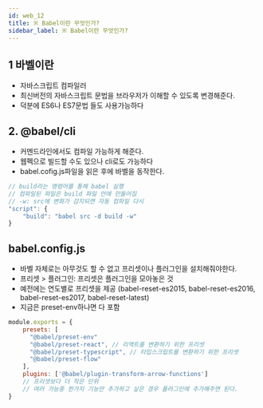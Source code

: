 ```yaml
---
id: web_12
title: ※ Babel이란 무엇인가?
sidebar_label: ※ Babel이란 무엇인가?
---
```


## 1 바벨이란

- 자바스크립트 컴파일러
- 최신버전의 자바스크립트 문법을 브라우저가 이해할 수 있도록 변경해준다.
- 덕분에 ES6나 ES7문법 들도 사용가능하다

## 2. @babel/cli 
- 커멘드라인에서도 컴파일 가능하게 해준다.
- 웹펙으로 빌드할 수도 있으나 cli로도 가능하다
- babel.cofig.js파일을 읽은 후에 바벨을 동작한다.
```js
// build라는 명령어를 통해 babel 실행
// 컴파일된 파일은 build 파일 안에 만들어짐
// -w: src에 변화가 감지되면 자동 컴파일 다시
"script": {
    "build": "babel src -d build -w"
}
```

## babel.config.js
- 바벨 자체로는 아무것도 할 수 없고 프리셋이나 플러그인을 설치해줘야한다.
- 프리셋 > 플러그인: 프리셋은 플러그인을 모아놓은 것
- 예전에는 연도별로 프리셋을 제공 (babel-reset-es2015, babel-reset-es2016, babel-reset-es2017, babel-reset-latest)
- 지금은 preset-env하나면 다 포함
```js
module.exports = {
    presets: [
      "@babel/preset-env"
      "@babel/preset-react", // 리액트를 변환하기 위한 프리셋
      "@babel/preset-typescript", // 타입스크립트를 변환하기 위한 프리셋
      "@babel/preset-flow"
    ],
    plugins: ['@babel/plugin-transform-arrow-functions'] 
    // 프리셋보다 더 작은 단위
    // 여러 가능중 한가지 기능만 추가하고 싶은 경우 플러그인에 추가해주면 된다.
}
```